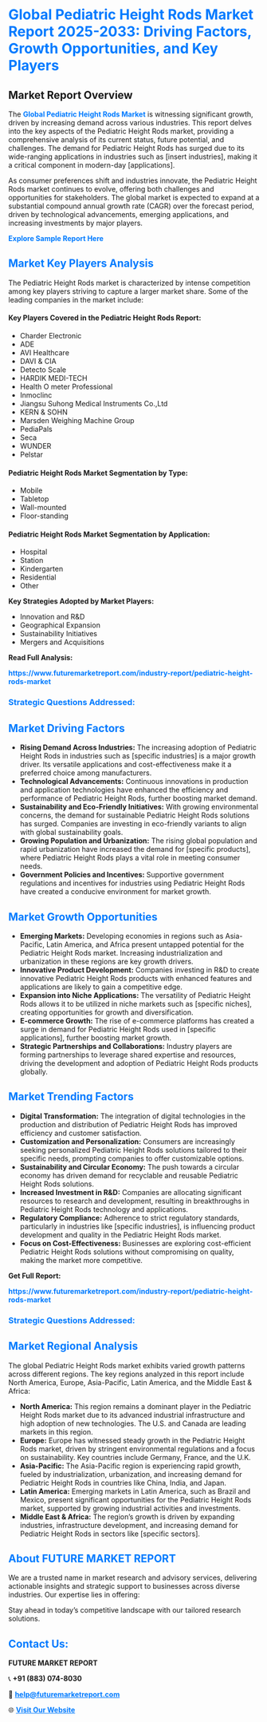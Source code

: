 <h1 style="color: #007BFF;">Global Pediatric Height Rods Market Report 2025-2033: Driving Factors, Growth Opportunities, and Key Players</h1>

<section id="overview">
<h2>Market Report Overview</h2>
<p>The <a href="https://www.futuremarketreport.com/industry-report/pediatric-height-rods-market" style="color: #007BFF; text-decoration: none;"><strong>Global Pediatric Height Rods Market</strong></a> is witnessing significant growth, driven by increasing demand across various industries. This report delves into the key aspects of the Pediatric Height Rods market, providing a comprehensive analysis of its current status, future potential, and challenges. The demand for Pediatric Height Rods has surged due to its wide-ranging applications in industries such as [insert industries], making it a critical component in modern-day [applications].</p>
<p>As consumer preferences shift and industries innovate, the Pediatric Height Rods market continues to evolve, offering both challenges and opportunities for stakeholders. The global market is expected to expand at a substantial compound annual growth rate (CAGR) over the forecast period, driven by technological advancements, emerging applications, and increasing investments by major players.</p>
</section>

<section id="overview">
<p><a href="https://www.futuremarketreport.com/request-sample/reportId=109372" style="color: #007BFF; text-decoration: none;"><strong>Explore Sample Report Here</strong></a></p>
</section>

<section id="key-players">
<h2 style="color: #007BFF;">Market Key Players Analysis</h2>
<p>The Pediatric Height Rods market is characterized by intense competition among key players striving to capture a larger market share. Some of the leading companies in the market include:</p>
<h4>Key Players Covered in the Pediatric Height Rods Report:</h4>
<ul><li>Charder Electronic</li><li>ADE</li><li>AVI Healthcare</li><li>DAVI &amp; CIA</li><li>Detecto Scale</li><li>HARDIK MEDI-TECH</li><li>Health O meter Professional</li><li>Inmoclinc</li><li>Jiangsu Suhong Medical Instruments Co.,Ltd</li><li>KERN &amp; SOHN</li><li>Marsden Weighing Machine Group</li><li>PediaPals</li><li>Seca</li><li>WUNDER</li><li>Pelstar</li></ul>
<h4>Pediatric Height Rods Market Segmentation by Type:</h4>
<ul><li>Mobile</li><li>Tabletop</li><li>Wall-mounted</li><li>Floor-standing</li></ul>

<h4>Pediatric Height Rods Market Segmentation by Application:</h4>
<ul><li>Hospital</li><li>Station</li><li>Kindergarten</li><li>Residential</li><li>Other</li></ul>
<p><strong>Key Strategies Adopted by Market Players:</strong></p>
<ul>
<li>Innovation and R&D</li>
<li>Geographical Expansion</li>
<li>Sustainability Initiatives</li>
<li>Mergers and Acquisitions</li>
</ul>
</section>

<section>
<p><strong>Read Full Analysis: </strong></p><a href="https://www.futuremarketreport.com/industry-report/pediatric-height-rods-market" style="color: #007BFF; text-decoration: none;"><strong>https://www.futuremarketreport.com/industry-report/pediatric-height-rods-market</strong></a>
<h3 style="color: #007BFF;">Strategic Questions Addressed:</h3>
</section>

<section id="driving-factors">
<h2 style="color: #007BFF;">Market Driving Factors</h2>
<ul>
<li><strong>Rising Demand Across Industries:</strong> The increasing adoption of Pediatric Height Rods in industries such as [specific industries] is a major growth driver. Its versatile applications and cost-effectiveness make it a preferred choice among manufacturers.</li>
<li><strong>Technological Advancements:</strong> Continuous innovations in production and application technologies have enhanced the efficiency and performance of Pediatric Height Rods, further boosting market demand.</li>
<li><strong>Sustainability and Eco-Friendly Initiatives:</strong> With growing environmental concerns, the demand for sustainable Pediatric Height Rods solutions has surged. Companies are investing in eco-friendly variants to align with global sustainability goals.</li>
<li><strong>Growing Population and Urbanization:</strong> The rising global population and rapid urbanization have increased the demand for [specific products], where Pediatric Height Rods plays a vital role in meeting consumer needs.</li>
<li><strong>Government Policies and Incentives:</strong> Supportive government regulations and incentives for industries using Pediatric Height Rods have created a conducive environment for market growth.</li>
</ul>
</section>

<section id="growth-opportunities">
<h2 style="color: #007BFF;">Market Growth Opportunities</h2>
<ul>
<li><strong>Emerging Markets:</strong> Developing economies in regions such as Asia-Pacific, Latin America, and Africa present untapped potential for the Pediatric Height Rods market. Increasing industrialization and urbanization in these regions are key growth drivers.</li>
<li><strong>Innovative Product Development:</strong> Companies investing in R&D to create innovative Pediatric Height Rods products with enhanced features and applications are likely to gain a competitive edge.</li>
<li><strong>Expansion into Niche Applications:</strong> The versatility of Pediatric Height Rods allows it to be utilized in niche markets such as [specific niches], creating opportunities for growth and diversification.</li>
<li><strong>E-commerce Growth:</strong> The rise of e-commerce platforms has created a surge in demand for Pediatric Height Rods used in [specific applications], further boosting market growth.</li>
<li><strong>Strategic Partnerships and Collaborations:</strong> Industry players are forming partnerships to leverage shared expertise and resources, driving the development and adoption of Pediatric Height Rods products globally.</li>
</ul>
</section>

<section id="trending-factors">
<h2 style="color: #007BFF;">Market Trending Factors</h2>
<ul>
<li><strong>Digital Transformation:</strong> The integration of digital technologies in the production and distribution of Pediatric Height Rods has improved efficiency and customer satisfaction.</li>
<li><strong>Customization and Personalization:</strong> Consumers are increasingly seeking personalized Pediatric Height Rods solutions tailored to their specific needs, prompting companies to offer customizable options.</li>
<li><strong>Sustainability and Circular Economy:</strong> The push towards a circular economy has driven demand for recyclable and reusable Pediatric Height Rods solutions.</li>
<li><strong>Increased Investment in R&D:</strong> Companies are allocating significant resources to research and development, resulting in breakthroughs in Pediatric Height Rods technology and applications.</li>
<li><strong>Regulatory Compliance:</strong> Adherence to strict regulatory standards, particularly in industries like [specific industries], is influencing product development and quality in the Pediatric Height Rods market.</li>
<li><strong>Focus on Cost-Effectiveness:</strong> Businesses are exploring cost-efficient Pediatric Height Rods solutions without compromising on quality, making the market more competitive.</li>
</ul>
</section>

<section>
<p><strong>Get Full Report: </strong></p><a href="https://www.futuremarketreport.com/industry-report/pediatric-height-rods-market" style="color: #007BFF; text-decoration: none;"><strong>https://www.futuremarketreport.com/industry-report/pediatric-height-rods-market</strong></a>
<h3 style="color: #007BFF;">Strategic Questions Addressed:</h3>
</section>


<section id="regional-analysis">
<h2 style="color: #007BFF;">Market Regional Analysis</h2>
<p>The global Pediatric Height Rods market exhibits varied growth patterns across different regions. The key regions analyzed in this report include North America, Europe, Asia-Pacific, Latin America, and the Middle East & Africa:</p>
<ul>
<li><strong>North America:</strong> This region remains a dominant player in the Pediatric Height Rods market due to its advanced industrial infrastructure and high adoption of new technologies. The U.S. and Canada are leading markets in this region.</li>
<li><strong>Europe:</strong> Europe has witnessed steady growth in the Pediatric Height Rods market, driven by stringent environmental regulations and a focus on sustainability. Key countries include Germany, France, and the U.K.</li>
<li><strong>Asia-Pacific:</strong> The Asia-Pacific region is experiencing rapid growth, fueled by industrialization, urbanization, and increasing demand for Pediatric Height Rods in countries like China, India, and Japan.</li>
<li><strong>Latin America:</strong> Emerging markets in Latin America, such as Brazil and Mexico, present significant opportunities for the Pediatric Height Rods market, supported by growing industrial activities and investments.</li>
<li><strong>Middle East & Africa:</strong> The region’s growth is driven by expanding industries, infrastructure development, and increasing demand for Pediatric Height Rods in sectors like [specific sectors].</li>
</ul>
</section>

<footer>
<h2 style="color: #007BFF;">About FUTURE MARKET REPORT</h2>
<p>We are a trusted name in market research and advisory services, delivering actionable insights and strategic support to businesses across diverse industries. Our expertise lies in offering:</p>

<p>Stay ahead in today’s competitive landscape with our tailored research solutions.</p>

<h2 style="color: #007BFF;">Contact Us:</h2>
<p><strong>FUTURE MARKET REPORT</strong></p>
<p>📞 <strong>+91 (883) 074-8030</strong></p>
<p>📧 <strong><a href="mailto:help@futuremarketreport.com" style="color: #007BFF;">help@futuremarketreport.com</a></strong></p>
<p>🌐 <strong><a href="https://www.futuremarketreport.com/" style="color: #007BFF;">Visit Our Website</a></strong></p>
</footer>